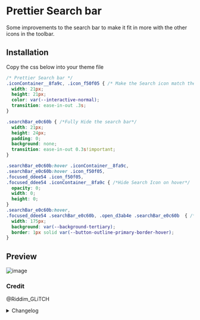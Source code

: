 # Prettier Search bar
Some improvements to the search bar to make it fit in more with the other icons in the toolbar.

## Installation
Copy the css below into your theme file
```css
/* Prettier Search bar */
.iconContainer__8fa9c, .icon_f50f05 { /* Make the Search icon match the styling of the other icons.*/
  width: 21px;
  height: 21px;
  color: var(--interactive-normal);
  transition: ease-in-out .3s;
}

.searchBar_e0c60b { /*Fully Hide the search bar*/
  width: 21px;
  height: 24px;
  padding: 0;
  background: none;
  transition: ease-in-out 0.3s!important;
}

.searchBar_e0c60b:hover .iconContainer__8fa9c,
.searchBar_e0c60b:hover .icon_f50f05,
.focused_ddee54 .icon_f50f05,
.focused_ddee54 .iconContainer__8fa9c { /*Hide Search Icon on hover*/
  opacity: 0;
  width: 0;
  height: 0;
}
.searchBar_e0c60b:hover,
.focused_ddee54 .searchBar_e0c60b, .open_d3ab4e .searchBar_e0c60b  { /*Reveal Search Bar on Hover*/
  width: 175px;
  background: var(--background-tertiary);
  border: 1px solid var(--button-outline-primary-border-hover);
}
```

## Preview
![image](https://i.imgur.com/B6Wsw0i.gif)

### Credit
@Riddim_GLiTCH

<details>
<summary>Changelog</summary>

## 1.0.0

- Initial release

</details>